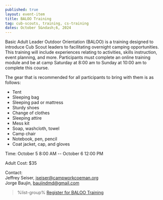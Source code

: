 ```yaml
---
published: true
layout: event-item
title: BALOO Training
tag: cub-scouts, training, cs-training
dates: October 5&ndash;6, 2024
---
```


Basic Adult Leader Outdoor Orientation (BALOO) is a training designed to introduce Cub Scout
leaders to facilitating overnight camping opportunities.
This training will include experiences relating to activities, skills instruction, event planning, and
more. Participants must complete an online training module and be at camp Saturday at 8:00
am to Sunday at 10:00 am to complete this course.

The gear that is recommended for all participants to bring with them is as follows:

- Tent
- Sleeping bag
- Sleeping pad or mattress
- Sturdy shoes
- Change of clothes
- Sleeping attire
- Mess kit
- Soap, washcloth, towel
- Camp chair
- Notebook, pen, pencil
- Coat jacket, cap, and gloves

Time: October 5 8:00 AM -- October 6 12:00 PM

Adult Cost: $35

Contact:<br>
Jeffrey Seiser, [jseiser@campworkcoeman.org](mailto:jseiser@campworkcoeman.org)<br>
Jorge Baujin, [baujindmd@gmail.com](mailto:baujindmd@gmail.com)

> %list-group%
> <a href="https://scoutingevent.com/066-80448" class="list-group-item">Register for BALOO Training</a>
